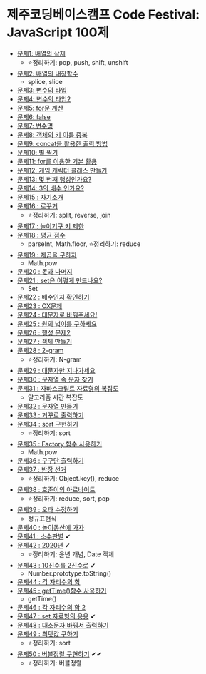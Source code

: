 # 제주코딩베이스캠프 Code Festival: JavaScript 100제

- [문제1: 배열의 삭제](doc/001.md)
  - ⭐정리하기: pop, push, shift, unshift
- [문제2: 배열의 내장함수](doc/002.md)
  - splice, slice
- [문제3: 변수의 타입](doc/003.md)
- [문제4: 변수의 타입2](doc/004.md)
- [문제5: for문 계산](doc/005.md)
- [문제6: false](doc/006.md)
- [문제7: 변수명](doc/007.md)
- [문제8: 객체의 키 이름 중복](doc/008.md)
- [문제9: concat을 활용한 출력 방법](doc/009.md)
- [문제10: 별 찍기](doc/010.md)
- [문제11: for를 이용한 기본 활용](doc/011.md)
- [문제12: 게임 캐릭터 클래스 만들기](doc/012.md)
- [문제13: 몇 번째 행성인가요?](doc/013.md)
- [문제14: 3의 배수 인가요?](doc/014.md)
- [문제15 : 자기소개](doc/015.md)
- [문제16 : 로꾸거](doc/016.md)
  - ⭐정리하기: split, reverse, join
- [문제17 : 놀이기구 키 제한](doc/017.md)
- [문제18 : 평균 점수](doc/018.md)
  - parseInt, Math.floor, ⭐정리하기: reduce
- [문제19 : 제곱을 구하자](doc/019.md)
  - Math.pow
- [문제20 : 몫과 나머지](doc/020.md)
- [문제21 : set은 어떻게 만드나요?](doc/021.md)
  - Set
- [문제22 : 배수인지 확인하기](doc/022.md)
- [문제23 : OX문제](doc/023.md)
- [문제24 : 대문자로 바꿔주세요!](doc/024.md)
- [문제25 : 원의 넓이를 구하세요](doc/025.md)
- [문제26 : 행성 문제2](doc/026.md)
- [문제27 : 객체 만들기](doc/027.md)
- [문제28 : 2-gram](doc/028.md)
  - ⭐정리하기: N-gram
- [문제29 : 대문자만 지나가세요](doc/029.md)
- [문제30 : 문자열 속 문자 찾기](doc/030.md)
- [문제31 : 자바스크립트 자료형의 복잡도](doc/031.md)
  - 알고리즘 시간 복잡도 
- [문제32 : 문자열 만들기](doc/032.md)
- [문제33 : 거꾸로 출력하기](doc/033.md)
- [문제34 : sort 구현하기](doc/034.md)
  - ⭐정리하기: sort
- [문제35 : Factory 함수 사용하기](doc/035.md)
  - Math.pow
- [문제36 : 구구단 출력하기](doc/036.md)
- [문제37 : 반장 선거](doc/037.md)
  - ⭐정리하기: Object.key(), reduce
- [문제38 : 호준이의 아르바이트](doc/038.md)
  - ⭐정리하기: reduce, sort, pop
- [문제39 : 오타 수정하기](doc/039.md)
  - 정규표현식
- [문제40 : 놀이동산에 가자](doc/040.md)
- [문제41 : 소수판별](doc/041.md) ✔
- [문제42 : 2020년](doc/042.md) ✔
  - ⭐정리하기: 윤년 개념, Date 객체 
- [문제43 : 10진수를 2진수로](doc/043.md) ✔
  - Number.prototype.toString()
- [문제44 : 각 자리수의 합](doc/044.md) 
- [문제45 : getTime()함수 사용하기](doc/045.md) 
  - getTime()
- [문제46 : 각 자리수의 합 2](doc/046.md) 
- [문제47 : set 자료형의 응용](doc/047.md) ✔
- [문제48 : 대소문자 바꿔서 출력하기](doc/048.md) 
- [문제49 : 최댓값 구하기](doc/049.md) 
  - ⭐정리하기: sort
- [문제50 : 버블정렬 구현하기](doc/050.md) ✔✔
  - ⭐정리하기: 버블정렬